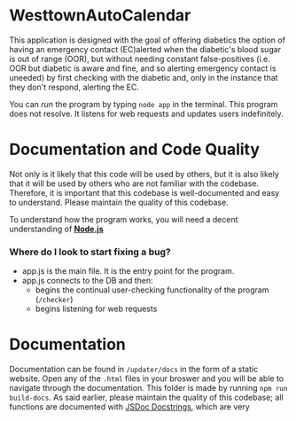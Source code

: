 # WesttownAutoCalendar

This application is designed with the goal of offering diabetics the option of having an emergency contact (EC)alerted when the diabetic's blood sugar is out of range (OOR), but without needing constant false-positives (i.e. OOR but diabetic is aware and fine, and so alerting emergency contact is uneeded) by first checking with the diabetic and, only in the instance that they don't respond, alerting the EC.

You can _run_ the program by typing `node app` in the terminal. This program does not resolve. It listens for web requests and updates users indefinitely.

# Documentation and Code Quality

Not only is it likely that this code will be used by others, but it is also likely that it will be used by others who are not familiar with the codebase. Therefore, it is important that this codebase is well-documented and easy to understand. Please maintain the quality of this codebase.

To understand how the program works, you will need a decent understanding of **[Node.js](https://www.smashingmagazine.com/2019/02/node-api-http-es6-javascript/)**

### Where do I look to start fixing a bug?

- app.js is the main file. It is the entry point for the program.
- app.js connects to the DB and then:
  - begins the continual user-checking functionality of the program (`/checker`)
  - begins listening for web requests

# Documentation

Documentation can be found in `/updater/docs` in the form of a static website. Open any of the `.html` files in your broswer and you will be able to navigate through the documentation. This folder is made by running `npm run build-docs`. As said earlier, please maintain the quality of this codebase; all functions are documented with [JSDoc Docstrings](https://jsdoc.app/about-getting-started.html), which are very
